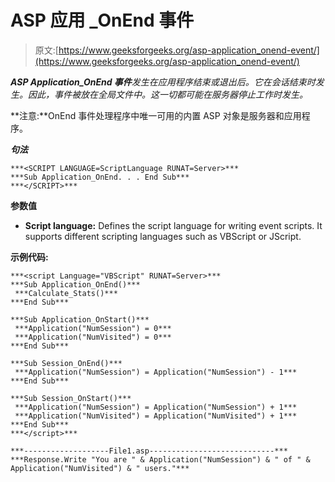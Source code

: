 # ASP 应用 _OnEnd 事件

> 原文:[https://www.geeksforgeeks.org/asp-application_onend-event/](https://www.geeksforgeeks.org/asp-application_onend-event/)

***ASP Application_OnEnd 事件**发生在应用程序结束或退出后。它在会话结束时发生。因此，事件被放在全局文件中。这一切都可能在服务器停止工作时发生。*

**注意:**OnEnd 事件处理程序中唯一可用的内置 ASP 对象是服务器和应用程序。

***句法***

```
***<SCRIPT LANGUAGE=ScriptLanguage RUNAT=Server>***
***Sub Application_OnEnd. . . End Sub***
***</SCRIPT>***
```

**参数值**

*   **Script language:** Defines the script language for writing event scripts. It supports different scripting languages such as VBScript or JScript.

**示例代码:**

```
***<script Language="VBScript" RUNAT=Server>***
***Sub Application_OnEnd()***
 ***Calculate_Stats()***
***End Sub***

***Sub Application_OnStart()***
 ***Application("NumSession") = 0***
 ***Application("NumVisited") = 0***
***End Sub***

***Sub Session_OnEnd()***
 ***Application("NumSession") = Application("NumSession") - 1***
***End Sub***

***Sub Session_OnStart()***
 ***Application("NumSession") = Application("NumSession") + 1***
 ***Application("NumVisited") = Application("NumVisited") + 1***
***End Sub*** 
***</script>***

***-------------------File1.asp----------------------------***
***Response.Write "You are " & Application("NumSession") & " of " & Application("NumVisited") & " users."***
```